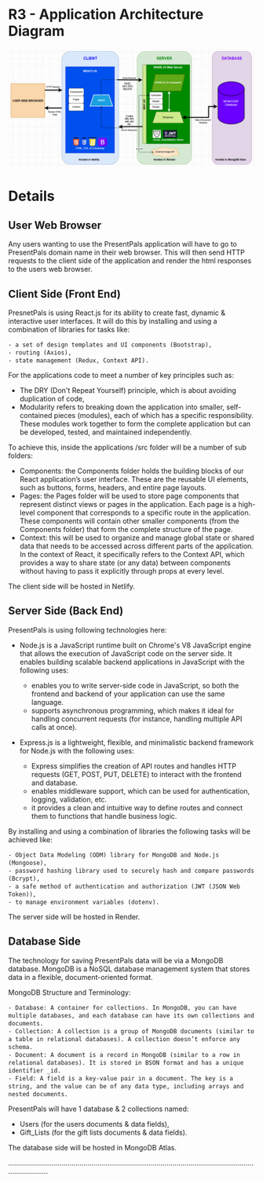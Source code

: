 
# R3 - Application Architecture Diagram

![App Architecture Diagram](./images/Application%20Architecture%20Diagram%202025-02-08.png)

# Details
## User Web Browser
Any users wanting to use the PresentPals application will have to go to PresentPals domain name in their web browser. This will then send HTTP requests to the client side of the application and render the html responses to the users web browser.

## Client Side (Front End)
PresnetPals is using React.js for its ability to create fast, dynamic & interactive user interfaces. It will do this by installing and using a combination of libraries for tasks like:

    - a set of design templates and UI components (Bootstrap),
    - routing (Axios),
    - state management (Redux, Context API).

For the applications code to meet a number of key principles such as:

- The DRY (Don't Repeat Yourself) principle, which is about avoiding duplication of code,
- Modularity refers to breaking down the application into smaller, self-contained pieces (modules), each of which has a specific responsibility. These modules work together to form the complete application but can be developed, tested, and maintained independently.

To achieve this, inside the applications /src folder will be a number of sub folders:

- Components: the Components folder holds the building blocks of our React application’s user interface. These are the reusable UI elements, such as buttons, forms, headers, and entire page layouts.
- Pages: the Pages folder will be used to store page components that represent distinct views or pages in the application. Each page is a high-level component that corresponds to a specific route in the application. These components will contain other smaller components (from the Components folder) that form the complete structure of the page.
- Context: this will be used to organize and manage global state or shared data that needs to be accessed across different parts of the application. In the context of React, it specifically refers to the Context API, which provides a way to share state (or any data) between components without having to pass it explicitly through props at every level.

The client side will be hosted in Netlify.

## Server Side (Back End)
PresentPals is using following technologies here:

- Node.js is a JavaScript runtime built on Chrome's V8 JavaScript engine that allows the execution of JavaScript code on the server side. It enables building scalable backend applications in JavaScript with the following uses:

    - enables you to write server-side code in JavaScript, so both the frontend and backend of your application can use the same language.
    - supports asynchronous programming, which makes it ideal for handling concurrent requests (for instance, handling multiple API calls at once).

- Express.js is a lightweight, flexible, and minimalistic backend framework for Node.js with the following uses:

    - Express simplifies the creation of API routes and handles HTTP requests (GET, POST, PUT, DELETE) to interact with the frontend and database.
    - enables middleware support, which can be used for authentication, logging, validation, etc.
    - it provides a clean and intuitive way to define routes and connect them to functions that handle business logic.

By installing and using a combination of libraries the following tasks will be achieved like:

    - Object Data Modeling (ODM) library for MongoDB and Node.js (Mongoose),
    - password hashing library used to securely hash and compare passwords (Bcrypt),
    - a safe method of authentication and authorization (JWT (JSON Web Token)),
    - to manage environment variables (dotenv).

The server side will be hosted in Render.

## Database Side
The technology for saving PresentPals data will be via a MongoDB database. MongoDB is a NoSQL database management system that stores data in a flexible, document-oriented format.

MongoDB Structure and Terminology:

    - Database: A container for collections. In MongoDB, you can have multiple databases, and each database can have its own collections and documents.
    - Collection: A collection is a group of MongoDB documents (similar to a table in relational databases). A collection doesn’t enforce any schema.
    - Document: A document is a record in MongoDB (similar to a row in relational databases). It is stored in BSON format and has a unique identifier _id.
    - Field: A field is a key-value pair in a document. The key is a string, and the value can be of any data type, including arrays and nested documents.

PresentPals will have 1 database & 2 collections named:
- Users (for the users documents & data fields),
- Gift_Lists (for the gift lists documents & data fields). 

The database side will be hosted in MongoDB Atlas.

................................................................................................................................................


